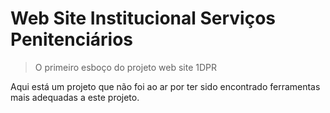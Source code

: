 # Web Site Institucional Serviços Penitenciários

> O primeiro esboço do projeto web site 1DPR

Aqui está um projeto que não foi ao ar por ter sido encontrado ferramentas mais adequadas a este projeto.